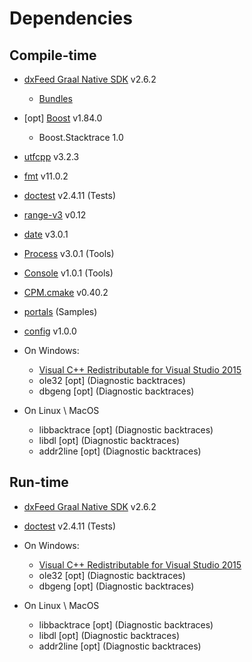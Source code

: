 # Dependencies

## Compile-time

- [dxFeed Graal Native SDK](https://github.com/dxFeed/dxfeed-graal-native-sdk) v2.6.2
  - [Bundles](https://dxfeed.jfrog.io/artifactory/maven-open/com/dxfeed/graal-native-sdk/) 
- \[opt] [Boost](https://github.com/boostorg/boost) v1.84.0
  - Boost.Stacktrace 1.0
- [utfcpp](https://github.com/nemtrif/utfcpp) v3.2.3
- [fmt](https://github.com/fmtlib/fmt) v11.0.2
- [doctest](https://github.com/doctest/doctest) v2.4.11 (Tests)
- [range-v3](https://github.com/ericniebler/range-v3) v0.12
- [date](https://github.com/HowardHinnant/date) v3.0.1
- [Process](https://github.com/ttldtor/Process) v3.0.1 (Tools)
- [Console](https://github.com/ttldtor/Console) v1.0.1 (Tools)
- [CPM.cmake](https://github.com/cpm-cmake/CPM.cmake) v0.40.2
- [portals](https://github.com/ttldtor/portals) (Samples)
- [config](https://github.com/ttldtor/config) v1.0.0


- On Windows:
    - [Visual C++ Redistributable for Visual Studio 2015](https://www.microsoft.com/en-us/download/details.aspx?id=48145)
    - ole32 \[opt] (Diagnostic backtraces)
    - dbgeng \[opt] (Diagnostic backtraces)
- On Linux \ MacOS
    - libbacktrace \[opt] (Diagnostic backtraces)
    - libdl \[opt] (Diagnostic backtraces)
    - addr2line \[opt] (Diagnostic backtraces)
## Run-time

- [dxFeed Graal Native SDK](https://github.com/dxFeed/dxfeed-graal-native-sdk) v2.6.2
- [doctest](https://github.com/doctest/doctest) v2.4.11 (Tests)


- On Windows: 
  - [Visual C++ Redistributable for Visual Studio 2015](https://www.microsoft.com/en-us/download/details.aspx?id=48145)
  - ole32 \[opt] (Diagnostic backtraces)
  - dbgeng \[opt] (Diagnostic backtraces)
- On Linux \ MacOS
  - libbacktrace \[opt] (Diagnostic backtraces)
  - libdl \[opt] (Diagnostic backtraces)
  - addr2line \[opt] (Diagnostic backtraces)

